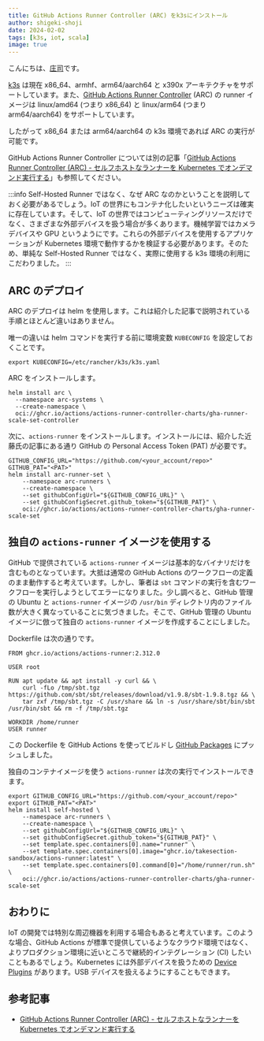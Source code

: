 ```yaml
---
title: GitHub Actions Runner Controller (ARC) をk3sにインストール 
author: shigeki-shoji
date: 2024-02-02
tags: [k3s, iot, scala]
image: true
---
```


こんにちは、[庄司](https://github.com/edward-mamezou)です。

[k3s](https://docs.k3s.io/installation/requirements) は現在 x86_64、armhf、arm64/aarch64 と x390x アーキテクチャをサポートしています。また、[GitHub Actions Runner Controller](https://github.com/actions/runner/pkgs/container/actions-runner) (ARC) の runner イメージは linux/amd64 (つまり x86_64) と linux/arm64 (つまり arm64/aarch64) をサポートしています。

したがって x86_64 または arm64/aarch64 の k3s 環境であれば ARC の実行が可能です。

GitHub Actions Runner Controller については別の記事「[GitHub Actions Runner Controller (ARC) - セルフホストなランナーを Kubernetes でオンデマンド実行する](/blogs/2023/05/14/github-actions-runner-controller/)」も参照してください。

:::info
Self-Hosted Runner ではなく、なぜ ARC なのかということを説明しておく必要があるでしょう。IoT の世界にもコンテナ化したいというニーズは確実に存在しています。そして、IoT の世界ではコンピューティングリソースだけでなく、さまざまな外部デバイスを扱う場合が多くあります。機械学習ではカメラデバイスや GPU というようにです。これらの外部デバイスを使用するアプリケーションが Kubernetes 環境で動作するかを検証する必要があります。そのため、単純な Self-Hosted Runner ではなく、実際に使用する k3s 環境の利用にこだわりました。
:::

## ARC のデプロイ

ARC のデプロイは helm を使用します。これは紹介した記事で説明されている手順とほとんど違いはありません。

唯一の違いは helm コマンドを実行する前に環境変数 `KUBECONFIG` を設定しておくことです。

```text
export KUBECONFIG=/etc/rancher/k3s/k3s.yaml
```

ARC をインストールします。

```shell
helm install arc \
  --namespace arc-systems \
  --create-namespace \
  oci://ghcr.io/actions/actions-runner-controller-charts/gha-runner-scale-set-controller
```

次に、`actions-runner` をインストールします。インストールには、紹介した近藤氏の記事にある通り GitHub の Personal Access Token (PAT) が必要です。

```shell
GITHUB_CONFIG_URL="https://github.com/<your_account/repo>"
GITHUB_PAT="<PAT>"
helm install arc-runner-set \
    --namespace arc-runners \
    --create-namespace \
    --set githubConfigUrl="${GITHUB_CONFIG_URL}" \
    --set githubConfigSecret.github_token="${GITHUB_PAT}" \
    oci://ghcr.io/actions/actions-runner-controller-charts/gha-runner-scale-set
```

## 独自の `actions-runner` イメージを使用する

GitHub で提供されている `actions-runner` イメージは基本的なバイナリだけを含むものとなっています。大抵は通常の GitHub Actions のワークフローの定義のまま動作すると考えています。しかし、筆者は `sbt` コマンドの実行を含むワークフローを実行しようとしてエラーになりました。少し調べると、GitHub 管理の Ubuntu と `actions-runner` イメージの `/usr/bin` ディレクトリ内のファイル数が大きく異なっていることに気づきました。そこで、GitHub 管理の Ubuntu イメージに倣って独自の `actions-runner` イメージを作成することにしました。

Dockerfile は次の通りです。

```dokerfile
FROM ghcr.io/actions/actions-runner:2.312.0

USER root

RUN apt update && apt install -y curl && \
    curl -fLo /tmp/sbt.tgz https://github.com/sbt/sbt/releases/download/v1.9.8/sbt-1.9.8.tgz && \
    tar zxf /tmp/sbt.tgz -C /usr/share && ln -s /usr/share/sbt/bin/sbt /usr/bin/sbt && rm -f /tmp/sbt.tgz

WORKDIR /home/runner
USER runner
```

この Dockerfile を GitHub Actions を使ってビルドし [GitHub Packages](https://github.com/orgs/takesection-sandbox/packages?repo_name=self-hosted-action) にプッシュしました。

独自のコンテナイメージを使う `actions-runner` は次の実行でインストールできます。

```shell
export GITHUB_CONFIG_URL="https://github.com/<your_account/repo>"
export GITHUB_PAT="<PAT>"
helm install self-hosted \
    --namespace arc-runners \
    --create-namespace \
    --set githubConfigUrl="${GITHUB_CONFIG_URL}" \
    --set githubConfigSecret.github_token="${GITHUB_PAT}" \
    --set template.spec.containers[0].name="runner" \
    --set template.spec.containers[0].image="ghcr.io/takesection-sandbox/actions-runner:latest" \
    --set template.spec.containers[0].command[0]="/home/runner/run.sh" \
    oci://ghcr.io/actions/actions-runner-controller-charts/gha-runner-scale-set
```

## おわりに

IoT の開発では特別な周辺機器を利用する場合もあると考えています。このような場合、GitHub Actions が標準で提供しているようなクラウド環境ではなく、よりプロダクション環境に近いところで継続的インテグレーション (CI) したいこともあるでしょう。Kubernetes には外部デバイスを扱うための [Device Plugins](https://kubernetes.io/docs/concepts/extend-kubernetes/compute-storage-net/device-plugins/) があります。USB デバイスを扱えるようにすることもできます。

## 参考記事

- [GitHub Actions Runner Controller (ARC) - セルフホストなランナーを Kubernetes でオンデマンド実行する](/blogs/2023/05/14/github-actions-runner-controller/)
